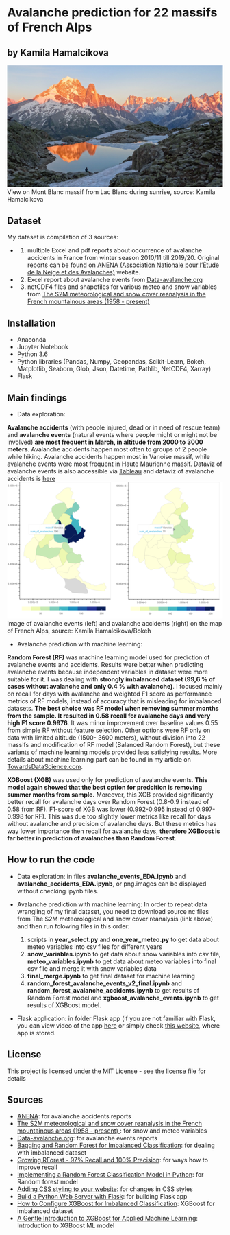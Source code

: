 # Avalanche prediction for 22 massifs of French Alps

## by Kamila Hamalcikova

![](readme.assets/view_lac_blanc.jpg)
View on Mont Blanc massif from Lac Blanc during sunrise, source: Kamila Hamalcikova

## Dataset

My dataset is compilation of 3 sources:
- 1) multiple Excel and pdf reports about occurrence of avalanche accidents in France from winter season 2010/11 till 2019/20. Original reports can be found on [ANENA (Association Nationale pour l’Étude de la Neige et des Avalanches)](https://www.anena.org/5041-bilan-des-accidents.htm) website.
- 2) Excel report about avalanche events from [Data-avalanche.org](http://www.data-avalanche.org/)
- 3) netCDF4 files and shapefiles for various meteo and snow variables from [The S2M meteorological and snow cover reanalysis in the French mountainous areas (1958 - present)](https://en.aeris-data.fr/metadata/?865730e8-edeb-4c6b-ae58-80f95166509b)

## Installation

- Anaconda
- Jupyter Notebook
- Python 3.6
- Python libraries (Pandas, Numpy, Geopandas, Scikit-Learn, Bokeh, Matplotlib,
    Seaborn, Glob, Json, Datetime, Pathlib, NetCDF4, Xarray)
- Flask

## Main findings

- Data exploration:

**Avalanche accidents** (with people injured, dead or in need of rescue team) and **avalanche events** (natural events where people might or might not be involved) **are most frequent in March, in altitude from 2000 to 3000 meters**. Avalanche accidents happen most often to groups of 2 people while hiking. Avalanche accidents happen most in Vanoise massif, while avalanche events were most frequent in Haute Maurienne massif.
Dataviz of avalanche events is also accessible via [Tableau](https://public.tableau.com/profile/kamilalala#!/vizhome/Avalanches_in_French_Alps/maininfo) and dataviz of avalanche accidents is [here](https://public.tableau.com/profile/kamilalala#!/vizhome/avalancheaccidentsinFrance2010-2020/AvalancheaccidentsinFrancebasedonANENAreports-storywithalldashboards)
![](readme.assets/bokeh_maps.png)
image of avalanche events (left) and avalanche accidents (right) on the map of French Alps, source: Kamila Hamalcikova/Bokeh

- Avalanche prediction with machine learning:

**Random Forest (RF)** was machine learning model used for prediction of avalanche events and accidents. Results were better when predicting avalanche events because independent variables in dataset were more suitable for it. I was dealing with **strongly imbalanced dataset (99,6 % of cases without avalanche and only 0.4 % with avalanche)**. I focused mainly on recall for days with avalanche and weighted F1 score as performance metrics of RF models, instead of accuracy that is misleading for imbalanced datasets. **The best choice was RF model when removing summer months from the sample. It resulted in 0.58 recall for avalanche days and very high F1 score 0.9976**. It was minor improvement over baseline values 0.55 from simple RF without feature selection. Other options were RF only on data with limited altitude (1500- 3600 meters), without division into 22 massifs and modification of RF model (Balanced Random Forest), but these variants of machine learning models provided less satisfying results. More details about machine learning part can be found in my article on [TowardsDataScience.com](https://towardsdatascience.com/random-forest-for-imbalanced-dataset-example-with-avalanches-in-french-alps-77ffa582f68b).

**XGBoost (XGB)** was used only for prediction of avalanche events. **This model again showed that the best option for predcition is removing summer months from sample.** Moreover, this XGB provided significantly better recall for avalanche days over Random Forest (0.8-0.9 instead of 0.58 from RF). F1-score of XGB was lower (0.992-0.995 instead of 0.997-0.998 for RF). This was due too slightly lower metrics like recall for days without avalanche and precision of avalanche days. But these metrics has way lower importance then recall for avalanche days, **therefore XGBoost is far better in prediction of avalanches than Random Forest**.

## How to run the code

- Data exploration: in files **avalanche_events_EDA.ipynb** and **avalanche_accidents_EDA.ipynb**, or png.images can be displayed without checking ipynb files.

- Avalanche prediction with machine learning: In order to repeat data wrangling of my final dataset, you need to download source nc files from The S2M meteorological and snow cover reanalysis (link above) and then run folowing files in this order:
    1) scripts in **year_select.py** and **one_year_meteo.py** to get data about meteo variables into csv files for different years
    2) **snow_variables.ipynb** to get data about snow variables into csv file, **meteo_variables.ipynb** to get data about meteo variables into final csv file and merge it with snow variables data
    3) **final_merge.ipynb** to get final dataset for machine learning
    4) **random_forest_avalanche_events_v2_final.ipynb** and **random_forest_avalanche_accidents.ipynb** to get results of Random Forest model and **xgboost_avalanche_events.ipynb** to get results of XGBoost model.

- Flask application: in folder Flask app (if you are not familiar with Flask, you can view video of the app [here](https://www.youtube.com/watch?v=-0ov6QQifV8&ab_channel=KamilaHamalcikova) or simply check [this website](https://avalanche-danger-index.herokuapp.com/), where app is stored.

## License

This project is licensed under the MIT License - see the [license](https://opensource.org/licenses/MIT) file for details

## Sources

- [ANENA](https://www.anena.org/5041-bilan-des-accidents.htm#par42276):  for avalanche accidents reports
- [The S2M meteorological and snow cover reanalysis in the French mountainous areas (1958 - present) ](https://en.aeris-data.fr/metadata/?865730e8-edeb-4c6b-ae58-80f95166509b): for snow and meteo variables
- [Data-avalanche.org](http://www.data-avalanche.org/):  for avalanche events reports
- [Bagging and Random Forest for Imbalanced Classification](https://machinelearningmastery.com/bagging-and-random-forest-for-imbalanced-classification/): for dealing with imbalanced dataset
- [Growing RForest - 97% Recall and 100% Precision](https://www.kaggle.com/palmbook/growing-rforest-97-recall-and-100-precision): for ways how to improve recall
- [Implementing a Random Forest Classification Model in Python](https://medium.com/@hjhuney/implementing-a-random-forest-classification-model-in-python-583891c99652): for Random forest model
- [Adding CSS styling to your website](https://pythonhow.com/add-css-to-flask-website/): for changes in CSS styles
- [Build a Python Web Server with Flask](https://projects.raspberrypi.org/en/projects/python-web-server-with-flask): for building Flask app
- [How to Configure XGBoost for Imbalanced Classification](https://machinelearningmastery.com/xgboost-for-imbalanced-classification/): XGBoost for imbalanced dataset
- [A Gentle Introduction to XGBoost for Applied Machine Learning](https://machinelearningmastery.com/gentle-introduction-xgboost-applied-machine-learning/): Introduction to XGBoost ML model
